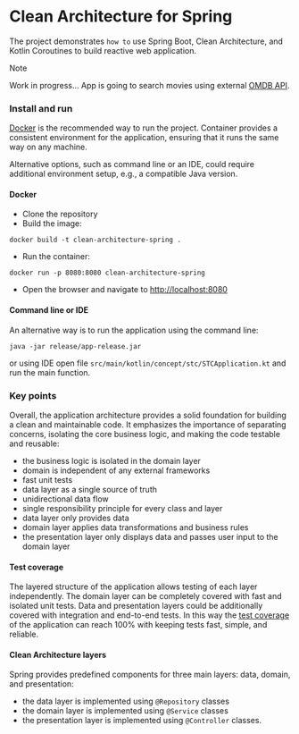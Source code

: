# Clean Architecture for Spring
The project demonstrates `how to` use Spring Boot, Clean Architecture, and Kotlin Coroutines to build reactive web application.

> [!NOTE]
> Work in progress...
> App is going to search movies using external [OMDB API](https://www.omdbapi.com).

### Install and run
[Docker](https://docs.docker.com/get-started/get-docker/) is the recommended way to run the project. Container provides a consistent environment for the application, ensuring that it runs the same way on any machine.

Alternative options, such as command line or an IDE, could require additional environment setup, e.g., a compatible Java version.

#### Docker
* Clone the repository
* Build the image:
```shell
docker build -t clean-architecture-spring .
```
* Run the container:
```shell
docker run -p 8080:8080 clean-architecture-spring
```
* Open the browser and navigate to [http://localhost:8080](http://localhost:8080)

#### Command line or IDE
An alternative way is to run the application using the command line:
```shell
java -jar release/app-release.jar
```
or using IDE open file `src/main/kotlin/concept/stc/STCApplication.kt` and run the main function.

### Key points
Overall, the application architecture provides a solid foundation for building a clean and maintainable code. It emphasizes the importance of separating concerns, isolating the core business logic, and making the code testable and reusable:
* the business logic is isolated in the domain layer 
* domain is independent of any external frameworks
* fast unit tests
* data layer as a single source of truth
* unidirectional data flow
* single responsibility principle for every class and layer
* data layer only provides data
* domain layer applies data transformations and business rules
* the presentation layer only displays data and passes user input to the domain layer

#### Test coverage
The layered structure of the application allows testing of each layer independently. The domain layer can be completely covered with fast and isolated unit tests. Data and presentation layers could be additionally covered with integration and end-to-end tests. 
In this way the [test coverage](https://github.com/AntonShapovalov/Clean-Architecture-Spring/wiki/Test-coverage) of the application can reach 100% with keeping tests fast, simple, and reliable.

#### Clean Architecture layers
Spring provides predefined components for three main layers: data, domain, and presentation: 
* the data layer is implemented using `@Repository` classes
* the domain layer is implemented using `@Service` classes 
* the presentation layer is implemented using `@Controller` classes.
